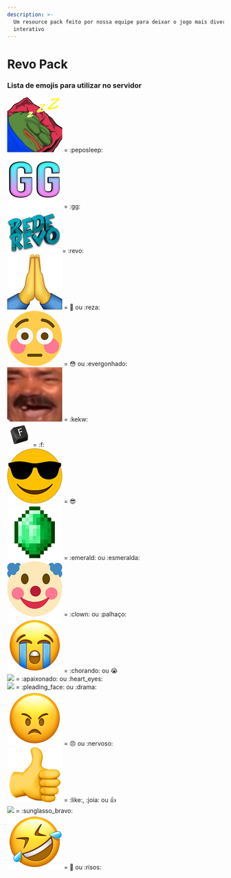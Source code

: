 ```yaml
---
description: >-
  Um resource pack feito por nossa equipe para deixar o jogo mais divertido e
  interativo
---
```


# Revo Pack

### Lista de emojis para utilizar no servidor

![](<../.gitbook/assets/peposleep (1).png>) = :peposleep:\
![](../.gitbook/assets/GG.png) = :gg: \
![](../.gitbook/assets/revo.png) = :revo:\
![](../.gitbook/assets/pray.png) = :pray: ou :reza: \
![](../.gitbook/assets/flushed.png) = :flushed: ou :evergonhado: \
![](../.gitbook/assets/kekw.png) = :kekw: \
![](../.gitbook/assets/f.png) = :f: \
![](../.gitbook/assets/sunglasses.png) = :sunglasses:\
![](../.gitbook/assets/emerald.png) = :emerald: ou :esmeralda: \
![](../.gitbook/assets/clown.png) = :clown: ou :palhaço: \
![](../.gitbook/assets/sob.png) = :chorando: ou :sob:\
![](../.gitbook/assets/heart\_eyes.png) = :apaixonado: ou :heart\_eyes:\
![](../.gitbook/assets/pleading\_face.png) = :pleading\_face: ou :drama: \
![](../.gitbook/assets/angry.png) = :angry: ou :nervoso: \
![](../.gitbook/assets/like.png) = :like:, :joia: ou :thumbsup: \
![](../.gitbook/assets/sunglasso\_bravo.png) = :sunglasso\_bravo: \
![](../.gitbook/assets/rofl.png) = :rofl: ou :risos:

